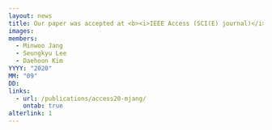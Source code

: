 ```yaml
---
layout: news
title: Our paper was accepted at <b><i>IEEE Access (SCI(E) journal)</i></b>.
images:
members:
  - Minwoo Jang
  - Seungkyu Lee
  - Daehoon Kim
YYYY: "2020"
MM: "09"
DD: 
links:
  - url: /publications/access20-mjang/
    ontab: true
alterlink: 1
---
```

